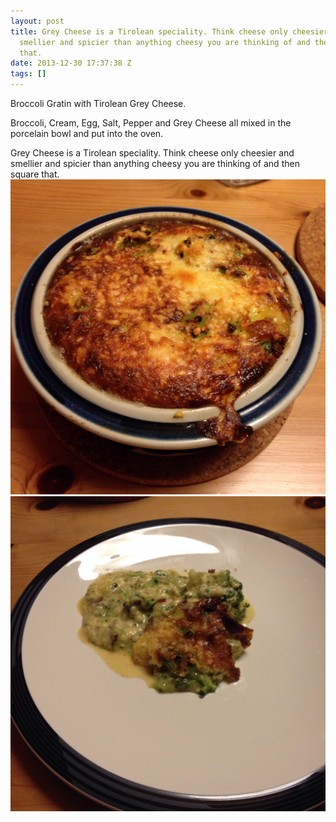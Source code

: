 ```yaml
---
layout: post
title: Grey Cheese is a Tirolean speciality. Think cheese only cheesier and
  smellier and spicier than anything cheesy you are thinking of and then square
  that.
date: 2013-12-30 17:37:38 Z
tags: []
---
```

Broccoli Gratin with Tirolean Grey Cheese.

Broccoli, Cream, Egg, Salt, Pepper and Grey Cheese all mixed in the porcelain bowl and put into the oven.

Grey Cheese is a Tirolean speciality. Think cheese only cheesier and smellier and spicier than anything cheesy you are thinking of and then square that.
![](/media/2013/12/71649710454_0.jpg)
![](/media/2013/12/71649710454_1.jpg)

